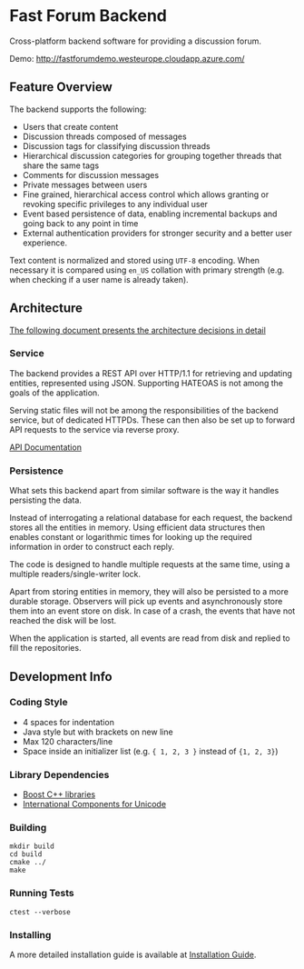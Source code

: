 # Fast Forum Backend 

Cross-platform backend software for providing a discussion forum. 

Demo: http://fastforumdemo.westeurope.cloudapp.azure.com/

## Feature Overview

The backend supports the following:

* Users that create content
* Discussion threads composed of messages
* Discussion tags for classifying discussion threads
* Hierarchical discussion categories for grouping together threads that share the same tags
* Comments for discussion messages
* Private messages between users
* Fine grained, hierarchical access control which allows granting or revoking specific privileges to any individual user  
* Event based persistence of data, enabling incremental backups and going back to any point in time
* External authentication providers for stronger security and a better user experience.

Text content is normalized and stored using `UTF-8` encoding. When necessary it is compared using `en_US` collation 
with primary strength (e.g. when checking if a user name is already taken).

## Architecture

[The following document presents the architecture decisions in detail](doc/Architecture&Details.md)

### Service

The backend provides a REST API over HTTP/1.1 for retrieving and updating entities, represented using JSON. 
Supporting HATEOAS is not among the goals of the application.
  
Serving static files will not be among the responsibilities of the backend service, but of dedicated HTTPDs. 
These can then also be set up to forward API requests to the service via reverse proxy.

[API Documentation](doc/API.md)

### Persistence

What sets this backend apart from similar software is the way it handles persisting the data.
 
Instead of interrogating a relational database for each request, the backend stores all the entities in memory. 
Using efficient data structures then enables constant or logarithmic times for looking up the required information in 
order to construct each reply.

The code is designed to handle multiple requests at the same time, using a multiple readers/single-writer lock.
 
Apart from storing entities in memory, they will also be persisted to a more durable storage. Observers will pick up
events and asynchronously store them into an event store on disk. In case of a crash, the events that have not reached 
the disk will be lost. 

When the application is started, all events are read
from disk and replied to fill the repositories.

## Development Info

### Coding Style

* 4 spaces for indentation
* Java style but with brackets on new line
* Max 120 characters/line
* Space inside an initializer list (e.g. `{ 1, 2, 3 }` instead of `{1, 2, 3}`)

### Library Dependencies

* [Boost C++ libraries](http://www.boost.org/)
* [International Components for Unicode](http://site.icu-project.org/)

### Building

    mkdir build
    cd build
    cmake ../
    make

### Running Tests

    ctest --verbose

### Installing

A more detailed installation guide is available at [Installation Guide](doc/Install.md).
